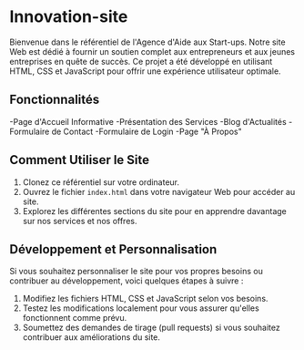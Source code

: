 # Innovation-site
Bienvenue dans le référentiel de l'Agence d'Aide aux Start-ups. Notre site Web est dédié à fournir un soutien complet aux entrepreneurs et
aux jeunes entreprises en quête de succès. Ce projet a été développé en utilisant HTML, CSS et JavaScript pour offrir une expérience utilisateur optimale.

## Fonctionnalités
-Page d'Accueil Informative
-Présentation des Services
-Blog d'Actualités
-Formulaire de Contact
-Formulaire de Login
-Page "À Propos"

## Comment Utiliser le Site

1. Clonez ce référentiel sur votre ordinateur.
2. Ouvrez le fichier `index.html` dans votre navigateur Web pour accéder au site.
3. Explorez les différentes sections du site pour en apprendre davantage sur nos services et nos offres.

## Développement et Personnalisation

Si vous souhaitez personnaliser le site pour vos propres besoins ou contribuer au développement, voici quelques étapes à suivre :

1. Modifiez les fichiers HTML, CSS et JavaScript selon vos besoins.
2. Testez les modifications localement pour vous assurer qu'elles fonctionnent comme prévu.
3. Soumettez des demandes de tirage (pull requests) si vous souhaitez contribuer aux améliorations du site.
